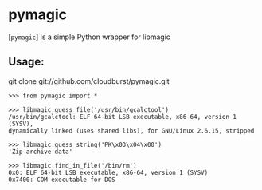 # pymagic

[`pymagic`] is a simple Python wrapper for libmagic 

## Usage:

git clone git://github.com/cloudburst/pymagic.git

    >>> from pymagic import *

    >>> libmagic.guess_file('/usr/bin/gcalctool')
    /usr/bin/gcalctool: ELF 64-bit LSB executable, x86-64, version 1 (SYSV),
    dynamically linked (uses shared libs), for GNU/Linux 2.6.15, stripped

    >>> libmagic.guess_string('PK\x03\x04\x00')
    'Zip archive data'

    >>> libmagic.find_in_file('/bin/rm')
    0x0: ELF 64-bit LSB executable, x86-64, version 1 (SYSV)
    0x7400: COM executable for DOS 
